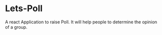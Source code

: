 # Lets-Poll
A react Application to raise Poll. It will help people to determine the opinion of a group.

